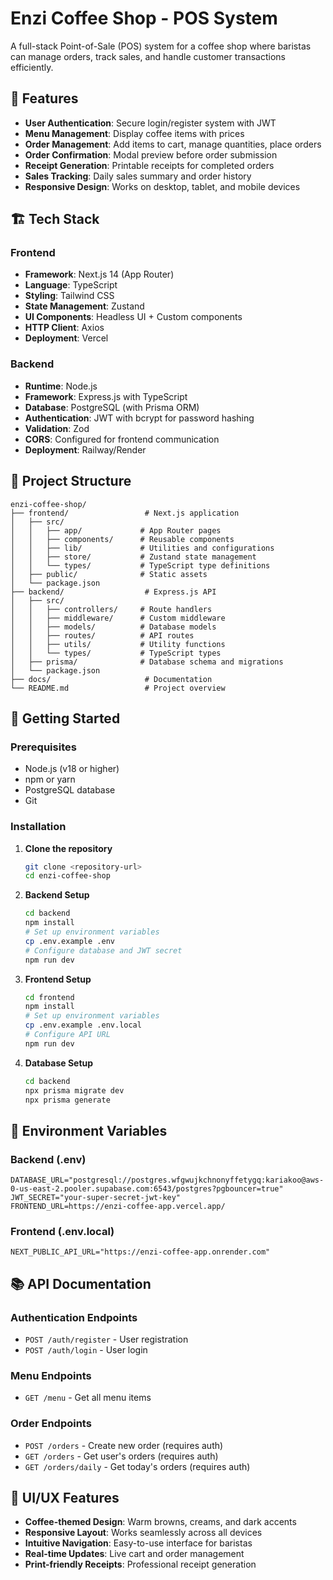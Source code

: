 # Enzi Coffee Shop - POS System

A full-stack Point-of-Sale (POS) system for a coffee shop where baristas can manage orders, track sales, and handle customer transactions efficiently.

## 🎯 Features

- **User Authentication**: Secure login/register system with JWT
- **Menu Management**: Display coffee items with prices
- **Order Management**: Add items to cart, manage quantities, place orders
- **Order Confirmation**: Modal preview before order submission
- **Receipt Generation**: Printable receipts for completed orders
- **Sales Tracking**: Daily sales summary and order history
- **Responsive Design**: Works on desktop, tablet, and mobile devices

## 🏗️ Tech Stack

### Frontend

- **Framework**: Next.js 14 (App Router)
- **Language**: TypeScript
- **Styling**: Tailwind CSS
- **State Management**: Zustand
- **UI Components**: Headless UI + Custom components
- **HTTP Client**: Axios
- **Deployment**: Vercel

### Backend

- **Runtime**: Node.js
- **Framework**: Express.js with TypeScript
- **Database**: PostgreSQL (with Prisma ORM)
- **Authentication**: JWT with bcrypt for password hashing
- **Validation**: Zod
- **CORS**: Configured for frontend communication
- **Deployment**: Railway/Render

## 📁 Project Structure

```
enzi-coffee-shop/
├── frontend/                 # Next.js application
│   ├── src/
│   │   ├── app/             # App Router pages
│   │   ├── components/      # Reusable components
│   │   ├── lib/             # Utilities and configurations
│   │   ├── store/           # Zustand state management
│   │   └── types/           # TypeScript type definitions
│   ├── public/              # Static assets
│   └── package.json
├── backend/                  # Express.js API
│   ├── src/
│   │   ├── controllers/     # Route handlers
│   │   ├── middleware/      # Custom middleware
│   │   ├── models/          # Database models
│   │   ├── routes/          # API routes
│   │   ├── utils/           # Utility functions
│   │   └── types/           # TypeScript types
│   ├── prisma/              # Database schema and migrations
│   └── package.json
├── docs/                     # Documentation
└── README.md                 # Project overview
```

## 🚀 Getting Started

### Prerequisites

- Node.js (v18 or higher)
- npm or yarn
- PostgreSQL database
- Git

### Installation

1. **Clone the repository**

   ```bash
   git clone <repository-url>
   cd enzi-coffee-shop
   ```

2. **Backend Setup**

   ```bash
   cd backend
   npm install
   # Set up environment variables
   cp .env.example .env
   # Configure database and JWT secret
   npm run dev
   ```

3. **Frontend Setup**

   ```bash
   cd frontend
   npm install
   # Set up environment variables
   cp .env.example .env.local
   # Configure API URL
   npm run dev
   ```

4. **Database Setup**
   ```bash
   cd backend
   npx prisma migrate dev
   npx prisma generate
   ```

## 🔐 Environment Variables

### Backend (.env)

```
DATABASE_URL="postgresql://postgres.wfgwujkchnonyffetygq:kariakoo@aws-0-us-east-2.pooler.supabase.com:6543/postgres?pgbouncer=true"
JWT_SECRET="your-super-secret-jwt-key"
FRONTEND_URL=https://enzi-coffee-app.vercel.app/
```

### Frontend (.env.local)

```
NEXT_PUBLIC_API_URL="https://enzi-coffee-app.onrender.com"
```

## 📚 API Documentation

### Authentication Endpoints

- `POST /auth/register` - User registration
- `POST /auth/login` - User login

### Menu Endpoints

- `GET /menu` - Get all menu items

### Order Endpoints

- `POST /orders` - Create new order (requires auth)
- `GET /orders` - Get user's orders (requires auth)
- `GET /orders/daily` - Get today's orders (requires auth)

## 🎨 UI/UX Features

- **Coffee-themed Design**: Warm browns, creams, and dark accents
- **Responsive Layout**: Works seamlessly across all devices
- **Intuitive Navigation**: Easy-to-use interface for baristas
- **Real-time Updates**: Live cart and order management
- **Print-friendly Receipts**: Professional receipt generation
